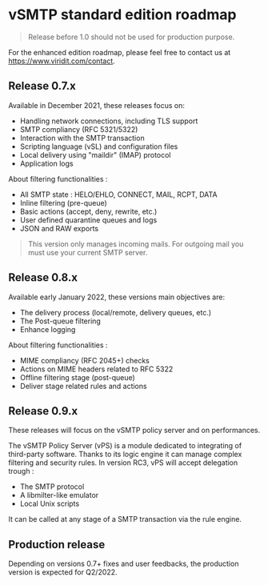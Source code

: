 # vSMTP standard edition roadmap

> Release before 1.0 should not be used for production purpose.

For the enhanced edition roadmap, please feel free to contact us at
<https://www.viridit.com/contact>.

## Release 0.7.x

Available in December 2021, these releases focus on:

- Handling network connections, including TLS support
- SMTP compliancy (RFC 5321/5322)
- Interaction with the SMTP transaction
- Scripting language (vSL) and configuration files
- Local delivery using "maildir" (IMAP) protocol
- Application logs

About filtering functionalities :

- All SMTP state : HELO/EHLO, CONNECT, MAIL, RCPT, DATA
- Inline filtering (pre-queue)
- Basic actions (accept, deny, rewrite, etc.)
- User defined quarantine queues and logs
- JSON and RAW exports

> This version only manages incoming mails. For outgoing mail you must use your
> current SMTP server.

## Release 0.8.x

Available early January 2022, these versions main objectives are:

- The delivery process (local/remote, delivery queues, etc.)
- The Post-queue filtering
- Enhance logging

About filtering functionalities :

- MIME compliancy (RFC 2045+) checks
- Actions on MIME headers related to RFC 5322
- Offline filtering stage (post-queue)
- Deliver stage related rules and actions

## Release 0.9.x

These releases will focus on the vSMTP policy server and on performances.

The vSMTP Policy Server (vPS) is a module dedicated to integrating of
third-party software. Thanks to its logic engine it can manage complex filtering
and security rules. In version RC3, vPS will accept delegation trough :

- The SMTP protocol
- A libmilter-like emulator
- Local Unix scripts

It can be called at any stage of a SMTP transaction via the rule engine.

## Production release

Depending on versions 0.7+ fixes and user feedbacks, the production version is
expected for Q2/2022.
